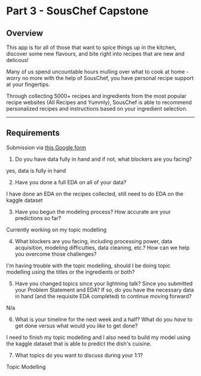 # Part 3 - SousChef Capstone

## Overview

This app is for all of those that want to spice things up in the kitchen, discover some new flavours, and bite right into recipes that are new and delicous!

Many of us spend uncountable hours mulling over what to cook at home - worry no more with the help of SousChef, you have personal recipe support at your fingertips.

Through collecting 5000+ recipes and ingredients from the most popular recipe websites (All Recipes and Yummly), SousChef is able to recommend personalized recipes and instructions based on your ingredient selection.


---

## Requirements

Submission via [this Google form](https://forms.gle/ci7maWp4G5wRHdwH8)

1. Do you have data fully in hand and if not, what blockers are you facing? 

yes, data is fully in hand

2. Have you done a full EDA on all of your data?

I have done an EDA on the recipes collected, still need to do EDA on the kaggle dataset

3. Have you begun the modeling process? How accurate are your predictions so far?

Currently working on my topic modelling

4. What blockers are you facing, including processing power, data acquisition, modeling difficulties, data cleaning, etc.? How can we help you overcome those challenges?

I'm having trouble with the topic modelling, should I be doing topic modelling using the titles or the ingredients or both?

5. Have you changed topics since your lightning talk? Since you submitted your Problem Statement and EDA? If so, do you have the necessary data in hand (and the requisite EDA completed) to continue moving forward?

N/a


6. What is your timeline for the next week and a half? What do you _have_ to get done versus what would you _like_ to get done?

I need to finish my topic modelling and I also need to build my model using the kaggle dataset that is able to predict the dish's cuisine.

7. What topics do you want to discuss during your 1:1?

Topic Modelling

